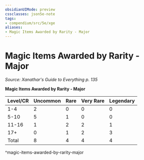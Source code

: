 ```yaml
---
obsidianUIMode: preview
cssclasses: json5e-note
tags:
- compendium/src/5e/xge
aliases:
- Magic Items Awarded by Rarity - Major
---
```

# Magic Items Awarded by Rarity - Major
*Source: Xanathar's Guide to Everything p. 135* 

**Magic Items Awarded by Rarity - Major**

| Level/CR | Uncommon | Rare | Very Rare | Legendary |
|----------|----------|------|-----------|-----------|
| 1-4 | 2 | 0 | 0 | 0 |
| 5-10 | 5 | 1 | 0 | 0 |
| 11-16 | 1 | 2 | 2 | 1 |
| 17+ | 0 | 1 | 2 | 3 |
| Total | 8 | 4 | 4 | 4 |
^magic-items-awarded-by-rarity-major